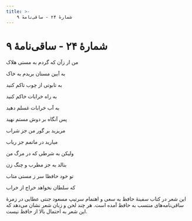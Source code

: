 ```yaml
---
title: >-
    شمارهٔ ۲۴ - ساقی‌نامهٔ ۹
---
```

# شمارهٔ ۲۴ - ساقی‌نامهٔ ۹

<div class="b" id="bn1"><div class="m1"><p>من ار زآن که گردم به مستی هلاک</p></div>
<div class="m2"><p>به آیین مستان بریدم به خاک</p></div></div>
<div class="b" id="bn2"><div class="m1"><p>به تابوتی از چوب تاکم کنید</p></div>
<div class="m2"><p>به راه خرابات خاکم کنید</p></div></div>
<div class="b" id="bn3"><div class="m1"><p>به آب خرابات غسلم دهید</p></div>
<div class="m2"><p>پس آنگاه بر دوش مستم نهید</p></div></div>
<div class="b" id="bn4"><div class="m1"><p>مریزید بر گور من جز شراب</p></div>
<div class="m2"><p>میارید در ماتمم جز رباب</p></div></div>
<div class="b" id="bn5"><div class="m1"><p>ولیکن به شرطی که در مرگ من</p></div>
<div class="m2"><p>بنالد به جز مطرب و چنگ زن</p></div></div>
<div class="b" id="bn6"><div class="m1"><p>تو خود حافظا سر ز مستی متاب</p></div>
<div class="m2"><p>که سلطان نخواهد خراج از خراب</p></div></div>
<div class="n" id="bn7"><p>این شعر در کتاب سفینهٔ حافظ به سعی و اهتمام سرتیپ مسعود جنتی عطایی در زمرهٔ ساقی‌نامه‌های منتسب به حافظ آمده است. هر چند لحن و زبان شعر نشان می‌دهد که این شعر به احتمال بالا از حافظ نیست.</p></div>
